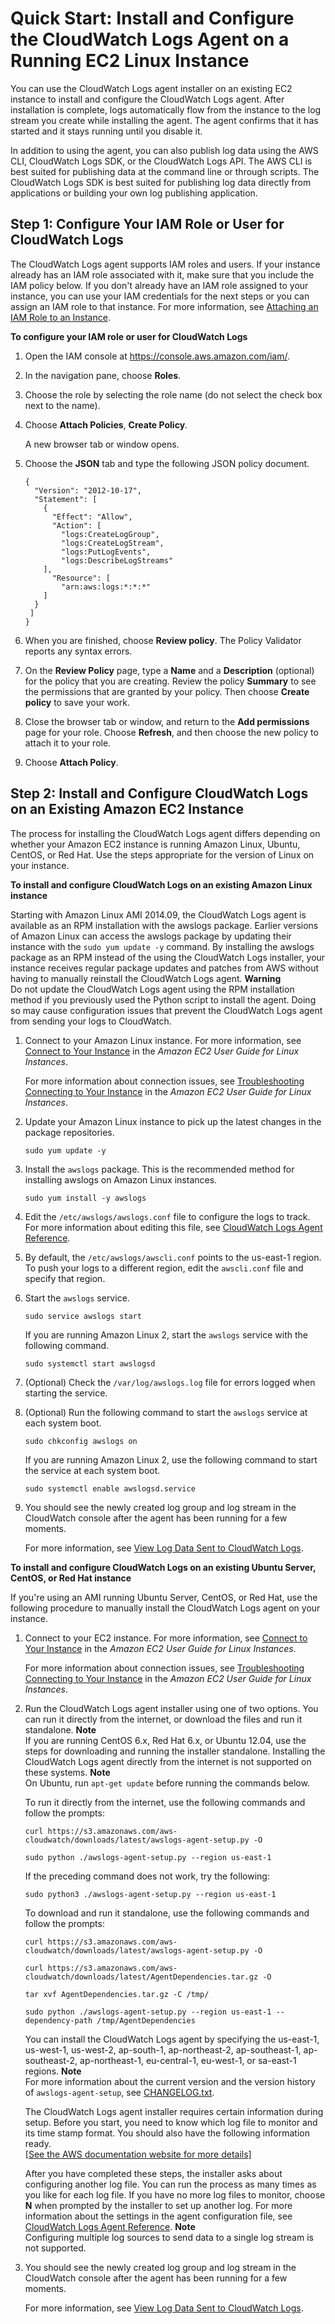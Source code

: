 # Quick Start: Install and Configure the CloudWatch Logs Agent on a Running EC2 Linux Instance<a name="QuickStartEC2Instance"></a>

You can use the CloudWatch Logs agent installer on an existing EC2 instance to install and configure the CloudWatch Logs agent\. After installation is complete, logs automatically flow from the instance to the log stream you create while installing the agent\. The agent confirms that it has started and it stays running until you disable it\.

In addition to using the agent, you can also publish log data using the AWS CLI, CloudWatch Logs SDK, or the CloudWatch Logs API\. The AWS CLI is best suited for publishing data at the command line or through scripts\. The CloudWatch Logs SDK is best suited for publishing log data directly from applications or building your own log publishing application\.

## Step 1: Configure Your IAM Role or User for CloudWatch Logs<a name="running-ec2-step-1"></a>

The CloudWatch Logs agent supports IAM roles and users\. If your instance already has an IAM role associated with it, make sure that you include the IAM policy below\. If you don't already have an IAM role assigned to your instance, you can use your IAM credentials for the next steps or you can assign an IAM role to that instance\. For more information, see [Attaching an IAM Role to an Instance](http://docs.aws.amazon.com/AWSEC2/latest/UserGuide/iam-roles-for-amazon-ec2.html#attach-iam-role)\.<a name="cloudwatchlogs_iam_role_procedure"></a>

**To configure your IAM role or user for CloudWatch Logs**

1. Open the IAM console at [https://console\.aws\.amazon\.com/iam/](https://console.aws.amazon.com/iam/)\.

1. In the navigation pane, choose **Roles**\.

1. Choose the role by selecting the role name \(do not select the check box next to the name\)\.

1. Choose **Attach Policies**, **Create Policy**\.

   A new browser tab or window opens\.

1. Choose the **JSON** tab and type the following JSON policy document\.

   ```
   {
     "Version": "2012-10-17",
     "Statement": [
       {
         "Effect": "Allow",
         "Action": [
           "logs:CreateLogGroup",
           "logs:CreateLogStream",
           "logs:PutLogEvents",
           "logs:DescribeLogStreams"
       ],
         "Resource": [
           "arn:aws:logs:*:*:*"
       ]
     }
    ]
   }
   ```

1. When you are finished, choose **Review policy**\. The Policy Validator reports any syntax errors\.

1. On the **Review Policy** page, type a **Name** and a **Description** \(optional\) for the policy that you are creating\. Review the policy **Summary** to see the permissions that are granted by your policy\. Then choose **Create policy** to save your work\.

1. Close the browser tab or window, and return to the **Add permissions** page for your role\. Choose **Refresh**, and then choose the new policy to attach it to your role\.

1. Choose **Attach Policy**\.

## Step 2: Install and Configure CloudWatch Logs on an Existing Amazon EC2 Instance<a name="running-ec2-step-2"></a>

The process for installing the CloudWatch Logs agent differs depending on whether your Amazon EC2 instance is running Amazon Linux, Ubuntu, CentOS, or Red Hat\. Use the steps appropriate for the version of Linux on your instance\.

**To install and configure CloudWatch Logs on an existing Amazon Linux instance**

Starting with Amazon Linux AMI 2014\.09, the CloudWatch Logs agent is available as an RPM installation with the awslogs package\. Earlier versions of Amazon Linux can access the awslogs package by updating their instance with the `sudo yum update -y` command\. By installing the awslogs package as an RPM instead of the using the CloudWatch Logs installer, your instance receives regular package updates and patches from AWS without having to manually reinstall the CloudWatch Logs agent\.
**Warning**  
Do not update the CloudWatch Logs agent using the RPM installation method if you previously used the Python script to install the agent\. Doing so may cause configuration issues that prevent the CloudWatch Logs agent from sending your logs to CloudWatch\.

1. Connect to your Amazon Linux instance\. For more information, see [Connect to Your Instance](http://docs.aws.amazon.com/AWSEC2/latest/UserGuide/ec2-connect-to-instance-linux.html) in the *Amazon EC2 User Guide for Linux Instances*\.

   For more information about connection issues, see [Troubleshooting Connecting to Your Instance](http://docs.aws.amazon.com/AWSEC2/latest/UserGuide/TroubleshootingInstancesConnecting.html) in the *Amazon EC2 User Guide for Linux Instances*\.

1. Update your Amazon Linux instance to pick up the latest changes in the package repositories\.

   ```
   sudo yum update -y
   ```

1. Install the `awslogs` package\. This is the recommended method for installing awslogs on Amazon Linux instances\.

   ```
   sudo yum install -y awslogs
   ```

1. Edit the `/etc/awslogs/awslogs.conf` file to configure the logs to track\. For more information about editing this file, see [CloudWatch Logs Agent Reference](AgentReference.md)\.

1. By default, the `/etc/awslogs/awscli.conf` points to the us\-east\-1 region\. To push your logs to a different region, edit the `awscli.conf` file and specify that region\.

1. Start the `awslogs` service\.

   ```
   sudo service awslogs start
   ```

   If you are running Amazon Linux 2, start the `awslogs` service with the following command\.

   ```
   sudo systemctl start awslogsd
   ```

1. \(Optional\) Check the `/var/log/awslogs.log` file for errors logged when starting the service\.

1. \(Optional\) Run the following command to start the `awslogs` service at each system boot\.

   ```
   sudo chkconfig awslogs on
   ```

   If you are running Amazon Linux 2, use the following command to start the service at each system boot\.

   ```
   sudo systemctl enable awslogsd.service
   ```

1. You should see the newly created log group and log stream in the CloudWatch console after the agent has been running for a few moments\.

   For more information, see [View Log Data Sent to CloudWatch Logs](Working-with-log-groups-and-streams.md#ViewingLogData)\.

**To install and configure CloudWatch Logs on an existing Ubuntu Server, CentOS, or Red Hat instance**

If you're using an AMI running Ubuntu Server, CentOS, or Red Hat, use the following procedure to manually install the CloudWatch Logs agent on your instance\.

1. Connect to your EC2 instance\. For more information, see [Connect to Your Instance](http://docs.aws.amazon.com/AWSEC2/latest/UserGuide/ec2-connect-to-instance-linux.html) in the *Amazon EC2 User Guide for Linux Instances*\.

   For more information about connection issues, see [Troubleshooting Connecting to Your Instance](http://docs.aws.amazon.com/AWSEC2/latest/UserGuide/TroubleshootingInstancesConnecting.html) in the *Amazon EC2 User Guide for Linux Instances*\.

1. Run the CloudWatch Logs agent installer using one of two options\. You can run it directly from the internet, or download the files and run it standalone\.
**Note**  
If you are running CentOS 6\.x, Red Hat 6\.x, or Ubuntu 12\.04, use the steps for downloading and running the installer standalone\. Installing the CloudWatch Logs agent directly from the internet is not supported on these systems\.
**Note**  
On Ubuntu, run `apt-get update` before running the commands below\.

   To run it directly from the internet, use the following commands and follow the prompts:

   ```
   curl https://s3.amazonaws.com/aws-cloudwatch/downloads/latest/awslogs-agent-setup.py -O
   ```

   ```
   sudo python ./awslogs-agent-setup.py --region us-east-1
   ```

   If the preceding command does not work, try the following:

   ```
   sudo python3 ./awslogs-agent-setup.py --region us-east-1
   ```

   To download and run it standalone, use the following commands and follow the prompts:

   ```
   curl https://s3.amazonaws.com/aws-cloudwatch/downloads/latest/awslogs-agent-setup.py -O
   ```

   ```
   curl https://s3.amazonaws.com/aws-cloudwatch/downloads/latest/AgentDependencies.tar.gz -O
   ```

   ```
   tar xvf AgentDependencies.tar.gz -C /tmp/
   ```

   ```
   sudo python ./awslogs-agent-setup.py --region us-east-1 --dependency-path /tmp/AgentDependencies
   ```

   You can install the CloudWatch Logs agent by specifying the us\-east\-1, us\-west\-1, us\-west\-2, ap\-south\-1, ap\-northeast\-2, ap\-southeast\-1, ap\-southeast\-2, ap\-northeast\-1, eu\-central\-1, eu\-west\-1, or sa\-east\-1 regions\.
**Note**  
For more information about the current version and the version history of `awslogs-agent-setup`, see [CHANGELOG\.txt](https://s3.amazonaws.com//aws-cloudwatch/downloads/latest/CHANGELOG.txt)\.

   The CloudWatch Logs agent installer requires certain information during setup\. Before you start, you need to know which log file to monitor and its time stamp format\. You should also have the following information ready\.    
[\[See the AWS documentation website for more details\]](http://docs.aws.amazon.com/AmazonCloudWatch/latest/logs/QuickStartEC2Instance.html)

   After you have completed these steps, the installer asks about configuring another log file\. You can run the process as many times as you like for each log file\. If you have no more log files to monitor, choose **N** when prompted by the installer to set up another log\. For more information about the settings in the agent configuration file, see [CloudWatch Logs Agent Reference](AgentReference.md)\.
**Note**  
Configuring multiple log sources to send data to a single log stream is not supported\.

1. You should see the newly created log group and log stream in the CloudWatch console after the agent has been running for a few moments\.

   For more information, see [View Log Data Sent to CloudWatch Logs](Working-with-log-groups-and-streams.md#ViewingLogData)\.